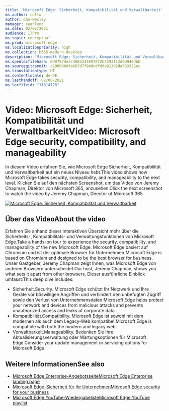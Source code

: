 ```yaml
---
title: 'Microsoft Edge: Sicherheit, Kompatibilität und Verwaltbarkeit'
ms.author: collw
author: dan-wesley
manager: seanlynd
ms.date: 02/05/2021
audience: ITPro
ms.topic: conceptual
ms.prod: microsoft-edge
ms.localizationpriority: high
ms.collection: M365-modern-desktop
description: 'Microsoft Edge: Sicherheit, Kompatibilität und Verwaltbarkeit'
ms.openlocfilehash: 6d0787deac408e243697872b2393112d0d946dbb
ms.sourcegitcommit: c290b0b0fa6b7d7f94dcdfdda91302da733326ec
ms.translationtype: HT
ms.contentlocale: de-DE
ms.lasthandoff: 02/06/2021
ms.locfileid: "11314728"
---
```

# <span data-ttu-id="4c3d4-103">Video: Microsoft Edge: Sicherheit, Kompatibilität und Verwaltbarkeit</span><span class="sxs-lookup"><span data-stu-id="4c3d4-103">Video: Microsoft Edge security, compatibility, and manageability</span></span>

<span data-ttu-id="4c3d4-104">In diesem Video erfahren Sie, wie Microsoft Edge Sicherheit, Kompatibilität und Verwaltbarkeit auf ein neues Niveau hebt.</span><span class="sxs-lookup"><span data-stu-id="4c3d4-104">This video shows how Microsoft Edge takes security, compatibility, and manageability to the next level.</span></span> <span data-ttu-id="4c3d4-105">Klicken Sie auf den nächsten Screenshot, um das Video von Jeremy Chapman, Direktor von Microsoft 365, anzusehen.</span><span class="sxs-lookup"><span data-stu-id="4c3d4-105">Click the next screenshot to watch the video by Jeremy Chapman, Director of Microsoft 365.</span></span>

[![Microsoft Edge: Sicherheit, Kompatibilität und Verwaltbarkeit](media/microsoft-edge-video-security-compatibility-manageability/0.png)](http://www.youtube.com/watch?v=uMmh_gNaM4I "Microsoft Edge security, compatibility, and manageability")

## <span data-ttu-id="4c3d4-107">Über das Video</span><span class="sxs-lookup"><span data-stu-id="4c3d4-107">About the video</span></span>

<span data-ttu-id="4c3d4-108">Erfahren Sie anhand dieser interaktiven Übersicht mehr über die Sicherheits-, Kompatibilitäts- und Verwaltungsfunktionen von Microsoft Edge.</span><span class="sxs-lookup"><span data-stu-id="4c3d4-108">Take a hands-on tour to experience the security, compatibility, and manageability of the new Microsoft Edge.</span></span> <span data-ttu-id="4c3d4-109">Microsoft Edge basiert auf Chromium und ist der optimale Browser für Unternehmen.</span><span class="sxs-lookup"><span data-stu-id="4c3d4-109">Microsoft Edge is based on Chromium and designed to be the best browser for business.</span></span> <span data-ttu-id="4c3d4-110">Unser Gastgeber, Jeremy Chapman zeigt Ihnen, was Microsoft Edge von anderen Browsern unterscheidet.</span><span class="sxs-lookup"><span data-stu-id="4c3d4-110">Our host, Jeremy Chapman, shows you what sets it apart from other browsers.</span></span> <span data-ttu-id="4c3d4-111">Dieser ausführliche Einblick umfasst:</span><span class="sxs-lookup"><span data-stu-id="4c3d4-111">This deep dive includes:</span></span>

- <span data-ttu-id="4c3d4-112">Sicherheit.</span><span class="sxs-lookup"><span data-stu-id="4c3d4-112">Security.</span></span> <span data-ttu-id="4c3d4-113">Microsoft Edge schützt Ihr Netzwerk und Ihre Geräte vor böswilligen Angriffen und verhindert den unbefugten Zugriff sowie den Verlust von Unternehmensdaten.</span><span class="sxs-lookup"><span data-stu-id="4c3d4-113">Microsoft Edge helps protect your network and devices from malicious attacks and prevents unauthorized access and leaks of corporate data.</span></span>
- <span data-ttu-id="4c3d4-114">Kompatibilität.</span><span class="sxs-lookup"><span data-stu-id="4c3d4-114">Compatibility.</span></span> <span data-ttu-id="4c3d4-115">Microsoft Edge ist sowohl mit dem modernen als auch dem Legacy-Web kompatibel.</span><span class="sxs-lookup"><span data-stu-id="4c3d4-115">Microsoft Edge is compatible with both the modern and legacy web.</span></span>
- <span data-ttu-id="4c3d4-116">Verwaltbarkeit.</span><span class="sxs-lookup"><span data-stu-id="4c3d4-116">Manageability.</span></span> <span data-ttu-id="4c3d4-117">Bedenken Sie Ihre Aktualisierungsverwaltung oder Wartungsoptionen für Microsoft Edge.</span><span class="sxs-lookup"><span data-stu-id="4c3d4-117">Consider your update management or servicing options for Microsoft Edge.</span></span>

## <span data-ttu-id="4c3d4-118">Weitere Informationen</span><span class="sxs-lookup"><span data-stu-id="4c3d4-118">See also</span></span>

- [<span data-ttu-id="4c3d4-119">Microsoft Edge Enterprise-Angebotsseite</span><span class="sxs-lookup"><span data-stu-id="4c3d4-119">Microsoft Edge Enterprise landing page</span></span>](https://aka.ms/EdgeEnterprise)
- [<span data-ttu-id="4c3d4-120">Microsoft Edge-Sicherheit für Ihr Unternehmen</span><span class="sxs-lookup"><span data-stu-id="4c3d4-120">Microsoft Edge security for your business</span></span>](ms-edge-security-for-business.md)
- [<span data-ttu-id="4c3d4-121">Microsoft Edge YouTube-Wiedergabeliste</span><span class="sxs-lookup"><span data-stu-id="4c3d4-121">Microsoft Edge YouTube playlist</span></span>](https://www.youtube.com/playlist?list=PLXtHYVsvn_b-uXh1tMeYpT-0iD8tD3tFy)
